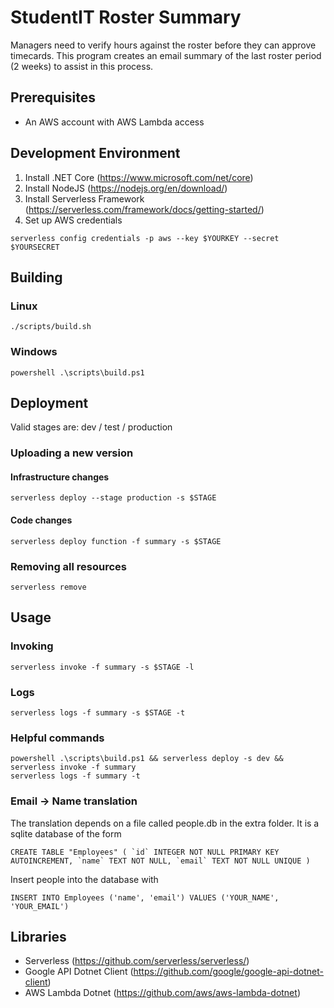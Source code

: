 # StudentIT Roster Summary
Managers need to verify hours against the roster before they can approve timecards. This program creates an email summary of the last roster period (2 weeks) to assist in this process.

## Prerequisites
* An AWS account with AWS Lambda access

## Development Environment

1. Install .NET Core (https://www.microsoft.com/net/core)
2. Install NodeJS (https://nodejs.org/en/download/)
3. Install Serverless Framework (https://serverless.com/framework/docs/getting-started/)
4. Set up AWS credentials

```
serverless config credentials -p aws --key $YOURKEY --secret $YOURSECRET
```

## Building
### Linux

```
./scripts/build.sh
```

### Windows

```
powershell .\scripts\build.ps1
```

## Deployment
Valid stages are: dev / test / production

### Uploading a new version
#### Infrastructure changes

```
serverless deploy --stage production -s $STAGE
```

#### Code changes

```
serverless deploy function -f summary -s $STAGE
```

### Removing all resources

```
serverless remove
```

## Usage
### Invoking

```
serverless invoke -f summary -s $STAGE -l
```

### Logs

```
serverless logs -f summary -s $STAGE -t
```

### Helpful commands

```
powershell .\scripts\build.ps1 && serverless deploy -s dev && serverless invoke -f summary
serverless logs -f summary -t
```

### Email -> Name translation
The translation depends on a file called people.db in the extra folder. It is a sqlite database of the form

```
CREATE TABLE "Employees" ( `id` INTEGER NOT NULL PRIMARY KEY AUTOINCREMENT, `name` TEXT NOT NULL, `email` TEXT NOT NULL UNIQUE )
```

Insert people into the database with

```
INSERT INTO Employees ('name', 'email') VALUES ('YOUR_NAME', 'YOUR_EMAIL')
```

## Libraries
* Serverless (https://github.com/serverless/serverless/)
* Google API Dotnet Client (https://github.com/google/google-api-dotnet-client)
* AWS Lambda Dotnet (https://github.com/aws/aws-lambda-dotnet)
